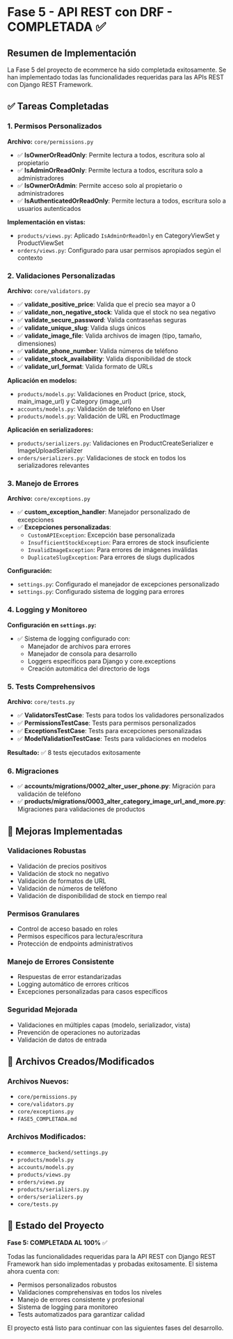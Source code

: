 # Fase 5 - API REST con DRF - COMPLETADA ✅

## Resumen de Implementación

La Fase 5 del proyecto de ecommerce ha sido completada exitosamente. Se han implementado todas las funcionalidades requeridas para las APIs REST con Django REST Framework.

## ✅ Tareas Completadas

### 1. Permisos Personalizados

**Archivo:** `core/permissions.py`

- ✅ **IsOwnerOrReadOnly**: Permite lectura a todos, escritura solo al propietario
- ✅ **IsAdminOrReadOnly**: Permite lectura a todos, escritura solo a administradores
- ✅ **IsOwnerOrAdmin**: Permite acceso solo al propietario o administradores
- ✅ **IsAuthenticatedOrReadOnly**: Permite lectura a todos, escritura solo a usuarios autenticados

**Implementación en vistas:**
- `products/views.py`: Aplicado `IsAdminOrReadOnly` en CategoryViewSet y ProductViewSet
- `orders/views.py`: Configurado para usar permisos apropiados según el contexto

### 2. Validaciones Personalizadas

**Archivo:** `core/validators.py`

- ✅ **validate_positive_price**: Valida que el precio sea mayor a 0
- ✅ **validate_non_negative_stock**: Valida que el stock no sea negativo
- ✅ **validate_secure_password**: Valida contraseñas seguras
- ✅ **validate_unique_slug**: Valida slugs únicos
- ✅ **validate_image_file**: Valida archivos de imagen (tipo, tamaño, dimensiones)
- ✅ **validate_phone_number**: Valida números de teléfono
- ✅ **validate_stock_availability**: Valida disponibilidad de stock
- ✅ **validate_url_format**: Valida formato de URLs

**Aplicación en modelos:**
- `products/models.py`: Validaciones en Product (price, stock, main_image_url) y Category (image_url)
- `accounts/models.py`: Validación de teléfono en User
- `products/models.py`: Validación de URL en ProductImage

**Aplicación en serializadores:**
- `products/serializers.py`: Validaciones en ProductCreateSerializer e ImageUploadSerializer
- `orders/serializers.py`: Validaciones de stock en todos los serializadores relevantes

### 3. Manejo de Errores

**Archivo:** `core/exceptions.py`

- ✅ **custom_exception_handler**: Manejador personalizado de excepciones
- ✅ **Excepciones personalizadas**:
  - `CustomAPIException`: Excepción base personalizada
  - `InsufficientStockException`: Para errores de stock insuficiente
  - `InvalidImageException`: Para errores de imágenes inválidas
  - `DuplicateSlugException`: Para errores de slugs duplicados

**Configuración:**
- `settings.py`: Configurado el manejador de excepciones personalizado
- `settings.py`: Configurado sistema de logging para errores

### 4. Logging y Monitoreo

**Configuración en `settings.py`:**
- ✅ Sistema de logging configurado con:
  - Manejador de archivos para errores
  - Manejador de consola para desarrollo
  - Loggers específicos para Django y core.exceptions
  - Creación automática del directorio de logs

### 5. Tests Comprehensivos

**Archivo:** `core/tests.py`

- ✅ **ValidatorsTestCase**: Tests para todos los validadores personalizados
- ✅ **PermissionsTestCase**: Tests para permisos personalizados
- ✅ **ExceptionsTestCase**: Tests para excepciones personalizadas
- ✅ **ModelValidationTestCase**: Tests para validaciones en modelos

**Resultado:** ✅ 8 tests ejecutados exitosamente

### 6. Migraciones

- ✅ **accounts/migrations/0002_alter_user_phone.py**: Migración para validación de teléfono
- ✅ **products/migrations/0003_alter_category_image_url_and_more.py**: Migraciones para validaciones de productos

## 🔧 Mejoras Implementadas

### Validaciones Robustas
- Validación de precios positivos
- Validación de stock no negativo
- Validación de formatos de URL
- Validación de números de teléfono
- Validación de disponibilidad de stock en tiempo real

### Permisos Granulares
- Control de acceso basado en roles
- Permisos específicos para lectura/escritura
- Protección de endpoints administrativos

### Manejo de Errores Consistente
- Respuestas de error estandarizadas
- Logging automático de errores críticos
- Excepciones personalizadas para casos específicos

### Seguridad Mejorada
- Validaciones en múltiples capas (modelo, serializador, vista)
- Prevención de operaciones no autorizadas
- Validación de datos de entrada

## 📁 Archivos Creados/Modificados

### Archivos Nuevos:
- `core/permissions.py`
- `core/validators.py`
- `core/exceptions.py`
- `FASE5_COMPLETADA.md`

### Archivos Modificados:
- `ecommerce_backend/settings.py`
- `products/models.py`
- `accounts/models.py`
- `products/views.py`
- `orders/views.py`
- `products/serializers.py`
- `orders/serializers.py`
- `core/tests.py`

## 🚀 Estado del Proyecto

**Fase 5: COMPLETADA AL 100%** ✅

Todas las funcionalidades requeridas para la API REST con Django REST Framework han sido implementadas y probadas exitosamente. El sistema ahora cuenta con:

- Permisos personalizados robustos
- Validaciones comprehensivas en todos los niveles
- Manejo de errores consistente y profesional
- Sistema de logging para monitoreo
- Tests automatizados para garantizar calidad

El proyecto está listo para continuar con las siguientes fases del desarrollo.